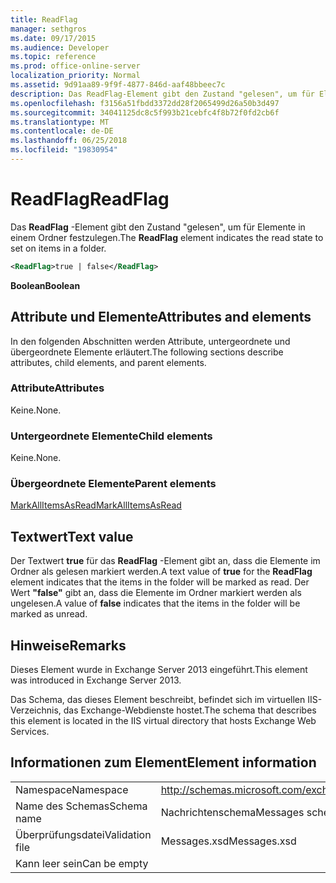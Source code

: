 ```yaml
---
title: ReadFlag
manager: sethgros
ms.date: 09/17/2015
ms.audience: Developer
ms.topic: reference
ms.prod: office-online-server
localization_priority: Normal
ms.assetid: 9d91aa89-9f9f-4877-846d-aaf48bbeec7c
description: Das ReadFlag-Element gibt den Zustand "gelesen", um für Elemente in einem Ordner festzulegen.
ms.openlocfilehash: f3156a51fbdd3372dd28f2065499d26a50b3d497
ms.sourcegitcommit: 34041125dc8c5f993b21cebfc4f8b72f0fd2cb6f
ms.translationtype: MT
ms.contentlocale: de-DE
ms.lasthandoff: 06/25/2018
ms.locfileid: "19830954"
---
```

# <a name="readflag"></a><span data-ttu-id="60ab3-103">ReadFlag</span><span class="sxs-lookup"><span data-stu-id="60ab3-103">ReadFlag</span></span>

<span data-ttu-id="60ab3-104">Das **ReadFlag** -Element gibt den Zustand "gelesen", um für Elemente in einem Ordner festzulegen.</span><span class="sxs-lookup"><span data-stu-id="60ab3-104">The **ReadFlag** element indicates the read state to set on items in a folder.</span></span> 
  
```XML
<ReadFlag>true | false</ReadFlag>
```

 <span data-ttu-id="60ab3-105">**Boolean**</span><span class="sxs-lookup"><span data-stu-id="60ab3-105">**Boolean**</span></span>
## <a name="attributes-and-elements"></a><span data-ttu-id="60ab3-106">Attribute und Elemente</span><span class="sxs-lookup"><span data-stu-id="60ab3-106">Attributes and elements</span></span>

<span data-ttu-id="60ab3-107">In den folgenden Abschnitten werden Attribute, untergeordnete und übergeordnete Elemente erläutert.</span><span class="sxs-lookup"><span data-stu-id="60ab3-107">The following sections describe attributes, child elements, and parent elements.</span></span>
  
### <a name="attributes"></a><span data-ttu-id="60ab3-108">Attribute</span><span class="sxs-lookup"><span data-stu-id="60ab3-108">Attributes</span></span>

<span data-ttu-id="60ab3-109">Keine.</span><span class="sxs-lookup"><span data-stu-id="60ab3-109">None.</span></span>
  
### <a name="child-elements"></a><span data-ttu-id="60ab3-110">Untergeordnete Elemente</span><span class="sxs-lookup"><span data-stu-id="60ab3-110">Child elements</span></span>

<span data-ttu-id="60ab3-111">Keine.</span><span class="sxs-lookup"><span data-stu-id="60ab3-111">None.</span></span>
  
### <a name="parent-elements"></a><span data-ttu-id="60ab3-112">Übergeordnete Elemente</span><span class="sxs-lookup"><span data-stu-id="60ab3-112">Parent elements</span></span>

[<span data-ttu-id="60ab3-113">MarkAllItemsAsRead</span><span class="sxs-lookup"><span data-stu-id="60ab3-113">MarkAllItemsAsRead</span></span>](markallitemsasread.md)
  
## <a name="text-value"></a><span data-ttu-id="60ab3-114">Textwert</span><span class="sxs-lookup"><span data-stu-id="60ab3-114">Text value</span></span>

<span data-ttu-id="60ab3-115">Der Textwert **true** für das **ReadFlag** -Element gibt an, dass die Elemente im Ordner als gelesen markiert werden.</span><span class="sxs-lookup"><span data-stu-id="60ab3-115">A text value of **true** for the **ReadFlag** element indicates that the items in the folder will be marked as read.</span></span> <span data-ttu-id="60ab3-116">Der Wert **"false"** gibt an, dass die Elemente im Ordner markiert werden als ungelesen.</span><span class="sxs-lookup"><span data-stu-id="60ab3-116">A value of **false** indicates that the items in the folder will be marked as unread.</span></span> 
  
## <a name="remarks"></a><span data-ttu-id="60ab3-117">Hinweise</span><span class="sxs-lookup"><span data-stu-id="60ab3-117">Remarks</span></span>

<span data-ttu-id="60ab3-118">Dieses Element wurde in Exchange Server 2013 eingeführt.</span><span class="sxs-lookup"><span data-stu-id="60ab3-118">This element was introduced in Exchange Server 2013.</span></span>
  
<span data-ttu-id="60ab3-119">Das Schema, das dieses Element beschreibt, befindet sich im virtuellen IIS-Verzeichnis, das Exchange-Webdienste hostet.</span><span class="sxs-lookup"><span data-stu-id="60ab3-119">The schema that describes this element is located in the IIS virtual directory that hosts Exchange Web Services.</span></span>
  
## <a name="element-information"></a><span data-ttu-id="60ab3-120">Informationen zum Element</span><span class="sxs-lookup"><span data-stu-id="60ab3-120">Element information</span></span>

|||
|:-----|:-----|
|<span data-ttu-id="60ab3-121">Namespace</span><span class="sxs-lookup"><span data-stu-id="60ab3-121">Namespace</span></span>  <br/> |http://schemas.microsoft.com/exchange/services/2006/messages  <br/> |
|<span data-ttu-id="60ab3-122">Name des Schemas</span><span class="sxs-lookup"><span data-stu-id="60ab3-122">Schema name</span></span>  <br/> |<span data-ttu-id="60ab3-123">Nachrichtenschema</span><span class="sxs-lookup"><span data-stu-id="60ab3-123">Messages schema</span></span>  <br/> |
|<span data-ttu-id="60ab3-124">Überprüfungsdatei</span><span class="sxs-lookup"><span data-stu-id="60ab3-124">Validation file</span></span>  <br/> |<span data-ttu-id="60ab3-125">Messages.xsd</span><span class="sxs-lookup"><span data-stu-id="60ab3-125">Messages.xsd</span></span>  <br/> |
|<span data-ttu-id="60ab3-126">Kann leer sein</span><span class="sxs-lookup"><span data-stu-id="60ab3-126">Can be empty</span></span>  <br/> ||
   

